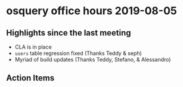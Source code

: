 # osquery office hours 2019-08-05

## Highlights since the last meeting

* CLA is in place
* `users` table regression fixed (Thanks Teddy & seph)
* Myriad of build updates (Thanks Teddy, Stefano, & Alessandro)

## Action Items

